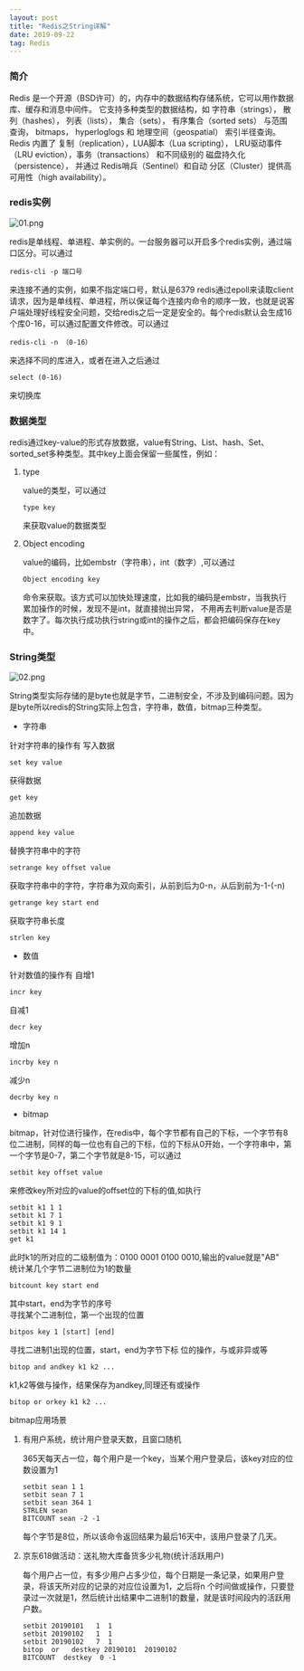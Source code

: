 ```yaml
---
layout: post
title: "Redis之String详解"
date: 2019-09-22
tag: Redis
---   
```


### 简介
Redis 是一个开源（BSD许可）的，内存中的数据结构存储系统，它可以用作数据库、缓存和消息中间件。
 它支持多种类型的数据结构，如 字符串（strings）， 散列（hashes）， 列表（lists）， 集合（sets）， 有序集合（sorted sets） 与范围查询， bitmaps， hyperloglogs 和 地理空间（geospatial） 索引半径查询。 
Redis 内置了 复制（replication），LUA脚本（Lua scripting）， LRU驱动事件（LRU eviction），事务（transactions） 和不同级别的 磁盘持久化（persistence）， 并通过 Redis哨兵（Sentinel）和自动 分区（Cluster）提供高可用性（high availability）。
### redis实例
![01.png][1]

redis是单线程、单进程、单实例的。一台服务器可以开启多个redis实例，通过端口区分。可以通过
```
redis-cli -p 端口号
```
来连接不通的实例，如果不指定端口号，默认是6379
redis通过epoll来读取client请求，因为是单线程、单进程，所以保证每个连接内命令的顺序一致，也就是说客户端处理好线程安全问题，交给redis之后一定是安全的。每个redis默认会生成16个库0-16，可以通过配置文件修改。可以通过
```
redis-cli -n （0-16）
```
来选择不同的库进入，或者在进入之后通过
```
select (0-16)
```
来切换库
### 数据类型
redis通过key-value的形式存放数据，value有String、List、hash、Set、sorted_set多种类型。其中key上面会保留一些属性，例如：
1. type

    value的类型，可以通过
    ```
    type key
    ```
    来获取value的数据类型

2. Object encoding

    value的编码，比如embstr（字符串），int（数字）,可以通过
    ```
    Object encoding key
    ```
    命令来获取。该方式可以加快处理速度，比如我的编码是embstr，当我执行累加操作的时候，发现不是int，就直接抛出异常， 
   不用再去判断value是否是数字了。每次执行成功执行string或int的操作之后，都会把编码保存在key中。

### String类型
![02.png][2]

String类型实际存储的是byte也就是字节，二进制安全，不涉及到编码问题。因为是byte所以redis的String实际上包含，字符串，数值，bitmap三种类型。
- 字符串

针对字符串的操作有
写入数据
```
set key value
```
获得数据
```
get key
```
追加数据
```
append key value
```
替换字符串中的字符
```
setrange key offset value
```
获取字符串中的字符，字符串为双向索引，从前到后为0-n，从后到前为-1-(-n)
```
getrange key start end
```
获取字符串长度
```
strlen key
```
- 数值

针对数值的操作有
自增1
```
incr key
```
自减1
```
decr key
```
增加n
```
incrby key n
```
减少n
```
decrby key n
```
- bitmap

bitmap，针对位进行操作，在redis中，每个字节都有自己的下标，一个字节有8位二进制，同样的每一位也有自己的下标，位的下标从0开始，一个字符串中，第一个字节是0-7，第二个字节就是8-15，可以通过
```
setbit key offset value
```
来修改key所对应的value的offset位的下标的值,如执行
```
setbit k1 1 1
setbit k1 7 1
setbit k1 9 1
setbit k1 14 1
get k1
```
此时k1的所对应的二级制值为：0100 0001 0100 0010,输出的value就是"AB"    
统计某几个字节二进制位为1的数量
```
bitcount key start end
```
其中start，end为字节的序号    
寻找某个二进制位，第一个出现的位置
```
bitpos key 1 [start] [end]
```
寻找二进制1出现的位置，start，end为字节下标
位的操作，与或非异或等
```
bitop and andkey k1 k2 ...
```
k1,k2等做与操作，结果保存为andkey,同理还有或操作
```
bitop or orkey k1 k2 ...
```
bitmap应用场景

1. 有用户系统，统计用户登录天数，且窗口随机

    365天每天占一位，每个用户是一个key，当某个用户登录后，该key对应的位数设置为1
    ```
    setbit sean 1 1
    setbit sean 7 1
    setbit sean 364 1
    STRLEN sean
    BITCOUNT sean -2 -1
    ```

    每个字节是8位，所以该命令返回结果为最后16天中，该用户登录了几天。

2. 京东618做活动：送礼物大库备货多少礼物(统计活跃用户)

    每个用户占一位，有多少用户占多少位，每个日期是一条记录，如果用户登录，将该天所对应的记录的对应位设置为1，之后将n 
   个时间做或操作，只要登录过一次就是1，然后统计出结果中二进制1的数量，就是该时间段内的活跃用户数。
    ```
    setbit 20190101   1  1
    setbit 20190102   1  1
    setbit 20190102   7  1
    bitop  or   destkey 20190101  20190102
    BITCOUNT  destkey  0 -1 
    ```

  [1]: https://www.princeleiblog.tk/usr/uploads/2019/11/3853555343.png
  [2]: https://www.princeleiblog.tk/usr/uploads/2019/11/1924639956.png









